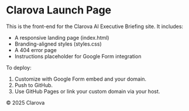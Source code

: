 # Clarova Launch Page

This is the front-end for the Clarova AI Executive Briefing site. It includes:

- A responsive landing page (index.html)
- Branding-aligned styles (styles.css)
- A 404 error page
- Instructions placeholder for Google Form integration

To deploy:
1. Customize with Google Form embed and your domain.
2. Push to GitHub.
3. Use GitHub Pages or link your custom domain via your host.

© 2025 Clarova
